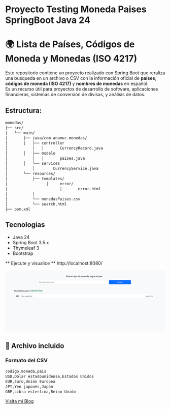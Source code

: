 # Proyecto Testing Moneda Paises SpringBoot Java 24

# 🌍 Lista de Países, Códigos de Moneda y Monedas (ISO 4217)

Este repositorio contiene un proyecto realizado con Spring Boot que reraliza una busqueda en un archivo o CSV con la información oficial de **países**, **códigos de moneda (ISO 4217)** y **nombres de monedas** en español.  
Es un recurso útil para proyectos de desarrollo de software, aplicaciones financieras, sistemas de conversión de divisas, y análisis de datos.


## Estructura:
```text
monedas/
├── src/
│   └── main/
│       ├── java/com.anamuc.monedas/
│       │   ├── controller 
│		    │	│		CurrencyRecord.java
│       │   ├── modelo
│		    │	│		paises.java
│       │   └── services
│		    │		 CurrencyService.java
│       └── resources/
│           ├── templates/
│			      │ 	error/
│			            │__		error.html
│           │   
│           └── monedasPaises.csv
│			└── search.html
├── pom.xml

```
## Tecnologías
- Java 24
- Spring Boot 3.5.x
- Thymeleaf 3
- Bootstrap


** Ejecute y visualice **
http://localhost:8080/

![Pantallazo](https://github.com/moleculax/monedas/blob/main/src/main/resources/templates/pantalla.png)
## 📂 Archivo incluido

  


### Formato del CSV

```csv
codigo,moneda,pais
USD,Dólar estadounidense,Estados Unidos
EUR,Euro,Unión Europea
JPY,Yen japonés,Japón
GBP,Libra esterlina,Reino Unido
```

[Visita mi Blog ](https://moleculax.blogspot.com)

